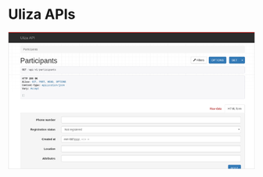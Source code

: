 # Uliza APIs

![](https://raw.githubusercontent.com/FarmRadioHangar/uliza-core-apis/master/browsable_api.png)
